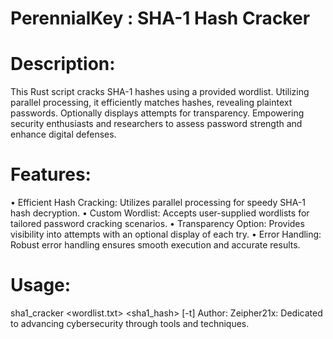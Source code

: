 # PerennialKey : SHA-1 Hash Cracker

# Description:
This Rust script cracks SHA-1 hashes using a provided wordlist. Utilizing parallel processing, it efficiently matches hashes, revealing plaintext passwords. Optionally displays attempts for transparency. Empowering security enthusiasts and researchers to assess password strength and enhance digital defenses.

# Features:
• Efficient Hash Cracking: Utilizes parallel processing for speedy SHA-1 hash decryption.
• Custom Wordlist: Accepts user-supplied wordlists for tailored password cracking scenarios.
• Transparency Option: Provides visibility into attempts with an optional display of each try.
• Error Handling: Robust error handling ensures smooth execution and accurate results.

# Usage:
sha1_cracker <wordlist.txt> <sha1_hash> [-t]
Author:
Zeipher21x: Dedicated to advancing cybersecurity through tools and techniques. 
